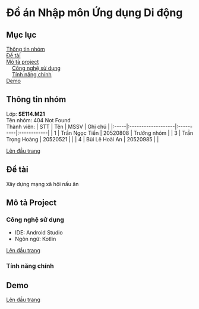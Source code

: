 # Đồ án Nhập môn Ứng dụng Di động
<a name="top"><a>
## Mục lục

[Thông tin nhóm](#info)\
[Đề tài](#topic)\
[Mô tả project](#project)\
&nbsp;&nbsp;&nbsp; [Công nghệ sử dụng](#use)\
&nbsp;&nbsp;&nbsp; [Tính năng chính](#main-feature)\
[Demo](#demo)

## Thông tin nhóm <a name="info"></a>

Lớp: **SE114.M21** \
Tên nhóm: 404 Not Found \
Thành viên:
| STT  | Tên                | MSSV      | Ghi chú     |
|:-----|:-------------------|:----------|:------------|
|  1   |  Trần Ngọc Tiến    |  20520808 | Trưởng nhóm |
|  3   |  Trần Trọng Hoàng  |  20520521 |             |
|  4   |  Bùi Lê Hoài An    |  20520985 |             |

[Lên đầu trang](#top)
## Đề tài <a name="topic"></a>

Xây dựng mạng xã hội nấu ăn

## Mô tả Project <a name="project"></a>

### Công nghệ sử dụng <a name="use"></a>

- IDE: Android Studio
- Ngôn ngữ: Kotlin

[Lên đầu trang](#top)
### Tính năng chính <a name="main-feature"></a>

## Demo <a name="demo"></a>
  
[Lên đầu trang](#top)
